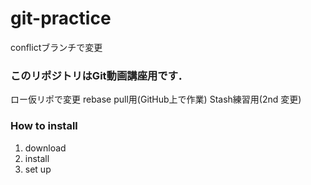 # git-practice
conflictブランチで変更

### このリポジトリはGit動画講座用です．
ロー仮リポで変更
rebase pull用(GitHub上で作業)
Stash練習用(2nd 変更)


### How to install
1. download
2. install
3. set up